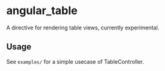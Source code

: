 # angular_table

A directive for rendering table views,  currently experimental.

## Usage

See `examples/` for a simple usecase of TableController. 


